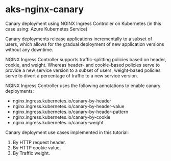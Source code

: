 # aks-nginx-canary
Canary deployment using NGINX Ingress Controller on Kubernetes (in this case using: Azure Kubernetes Service)

Canary deployments release applications incrementally to a subset of users, which allows for the gradual deployment of new application versions without any downtime.

NGINX Ingress Controller supports traffic-splitting policies based on header, cookie, and weight. Whereas header- and cookie-based policies serve to provide a new service version to a subset of users, weight-based policies serve to divert a percentage of traffic to a new service version.

NGINX Ingress Controller uses the following annotations to enable canary deployments:

- nginx.ingress.kubernetes.io/canary-by-header
- nginx.ingress.kubernetes.io/canary-by-header-value
- nginx.ingress.kubernetes.io/canary-by-header-pattern
- nginx.ingress.kubernetes.io/canary-by-cookie
- nginx.ingress.kubernetes.io/canary-weight

Canary deployment use cases implemented in this tutorial:

1. By HTTP request header.
2. By HTTP cookie value.
3. By Traffic weight.